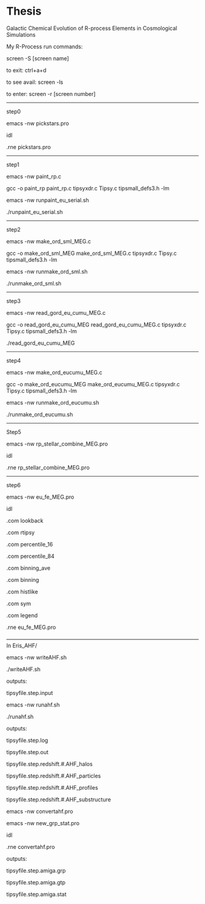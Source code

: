 # Thesis
Galactic Chemical Evolution of R-process Elements in Cosmological Simulations

My R-Process run commands:

screen -S [screen name]

to exit: ctrl+a+d

to see avail: screen -ls 

to enter: screen -r [screen number]

------------------------------------------------------------------------
step0

emacs -nw pickstars.pro

idl

.rne pickstars.pro

------------------------------------------------------------------------
step1

emacs -nw paint_rp.c

gcc -o paint_rp paint_rp.c tipsyxdr.c Tipsy.c tipsmall_defs3.h -lm   

emacs -nw runpaint_eu_serial.sh

./runpaint_eu_serial.sh

------------------------------------------------------------------------
step2

emacs -nw make_ord_sml_MEG.c

gcc -o make_ord_sml_MEG make_ord_sml_MEG.c tipsyxdr.c Tipsy.c tipsmall_defs3.h -lm

emacs -nw runmake_ord_sml.sh

./runmake_ord_sml.sh

------------------------------------------------------------------------
step3

emacs -nw read_gord_eu_cumu_MEG.c

gcc -o read_gord_eu_cumu_MEG read_gord_eu_cumu_MEG.c tipsyxdr.c Tipsy.c tipsmall_defs3.h -lm

./read_gord_eu_cumu_MEG

------------------------------------------------------------------------
step4

emacs -nw make_ord_eucumu_MEG.c

gcc -o make_ord_eucumu_MEG make_ord_eucumu_MEG.c tipsyxdr.c Tipsy.c tipsmall_defs3.h -lm

emacs -nw runmake_ord_eucumu.sh

./runmake_ord_eucumu.sh

------------------------------------------------------------------------
Step5

emacs -nw rp_stellar_combine_MEG.pro

idl

.rne rp_stellar_combine_MEG.pro

------------------------------------------------------------------------
step6

emacs -nw eu_fe_MEG.pro

idl

.com lookback

.com rtipsy

.com percentile_16

.com percentile_84

.com binning_ave

.com binning

.com histlike

.com sym

.com legend

.rne eu_fe_MEG.pro

————————————————————————————————————
In Eris_AHF/

emacs -nw writeAHF.sh

./writeAHF.sh


outputs:

tipsyfile.step.input


emacs -nw runahf.sh

./runahf.sh


outputs:

tipsyfile.step.log

tipsyfile.step.out

tipsyfile.step.redshift.#.AHF_halos

tipsyfile.step.redshift.#.AHF_particles

tipsyfile.step.redshift.#.AHF_profiles

tipsyfile.step.redshift.#.AHF_substructure


emacs -nw convertahf.pro

emacs -nw new_grp_stat.pro

idl

.rne convertahf.pro


outputs:

tipsyfile.step.amiga.grp

tipsyfile.step.amiga.gtp

tipsyfile.step.amiga.stat
